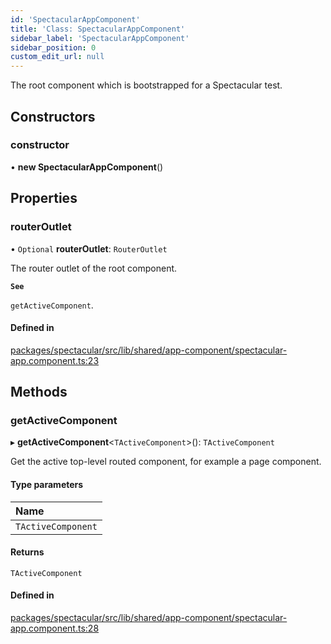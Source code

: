 ```yaml
---
id: 'SpectacularAppComponent'
title: 'Class: SpectacularAppComponent'
sidebar_label: 'SpectacularAppComponent'
sidebar_position: 0
custom_edit_url: null
---
```


The root component which is bootstrapped for a Spectacular test.

## Constructors

### constructor

• **new SpectacularAppComponent**()

## Properties

### routerOutlet

• `Optional` **routerOutlet**: `RouterOutlet`

The router outlet of the root component.

**`See`**

`getActiveComponent`.

#### Defined in

[packages/spectacular/src/lib/shared/app-component/spectacular-app.component.ts:23](https://github.com/ngworker/ngworker/blob/cbd80c2/packages/spectacular/src/lib/shared/app-component/spectacular-app.component.ts#L23)

## Methods

### getActiveComponent

▸ **getActiveComponent**<`TActiveComponent`\>(): `TActiveComponent`

Get the active top-level routed component, for example a page component.

#### Type parameters

| Name               |
| :----------------- |
| `TActiveComponent` |

#### Returns

`TActiveComponent`

#### Defined in

[packages/spectacular/src/lib/shared/app-component/spectacular-app.component.ts:28](https://github.com/ngworker/ngworker/blob/cbd80c2/packages/spectacular/src/lib/shared/app-component/spectacular-app.component.ts#L28)
